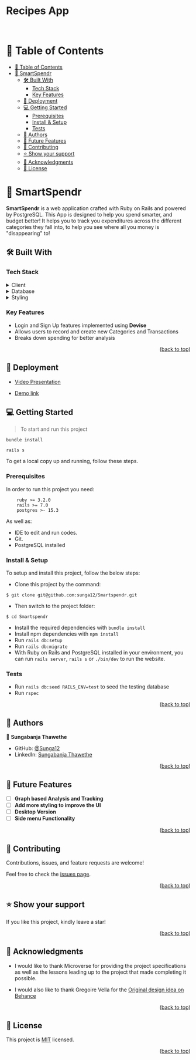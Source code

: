 <a name="readme-top"></a>

<div align="left">

  <h1><b>Recipes App</b></h1>

</div>
<br />

<!-- TABLE OF CONTENTS -->

# 📗 Table of Contents

- [📗 Table of Contents](#-table-of-contents)
- [📖 SmartSpendr ](#-smartspendr-)
  - [🛠 Built With ](#-built-with-)
    - [Tech Stack ](#tech-stack-)
    - [Key Features ](#key-features-)
  - [🚀 Deployment ](#-deployment-)
  - [💻 Getting Started ](#-getting-started-)
    - [Prerequisites](#prerequisites)
    - [Install \& Setup](#install--setup)
    - [Tests ](#tests-)
  - [👥 Authors ](#-authors-)
  - [🔭 Future Features ](#-future-features-)
  - [🤝 Contributing ](#-contributing-)
  - [⭐️ Show your support ](#️-show-your-support-)
  - [🙏 Acknowledgments ](#-acknowledgments-)
  - [📝 License ](#-license-)

<!-- PROJECT DESCRIPTION -->

# 📖 SmartSpendr <a name="about-project"></a>

  **SmartSpendr** is a web application crafted with Ruby on Rails and powered by PostgreSQL. This App is designed to help you spend smarter, and budget better! It helps you to track you expenditures across the different categories they fall into, to help you see where all you money is "disappearing" to!


## 🛠 Built With <a name="built-with"></a>

### Tech Stack <a name="tech-stack"></a>

<details>
  <summary>Client</summary>
  <ul>
    <li><a href="https://www.ruby-lang.org/en/">Ruby on rails</a></li>
  </ul>
</details>

<details>
<summary>Database</summary>
  <ul>
    <li><a href="https://www.postgresql.org/">PostgreSQL</a></li>
  </ul>
</details>

<details>
<summary>Styling</summary>
  <ul>
    <li><a href="https://css3.com/">CSS3</a></li>
  </ul>
</details>

<!-- Features -->

### Key Features <a name="key-features"></a>
- Login and Sign Up features implemented using **Devise**
- Allows users to record and create new Categories and Transactions
- Breaks down spending for better analysis

<p align="right">(<a href="#readme-top">back to top</a>)</p>

## 🚀 Deployment <a name="loom-demo"></a>

- [Video Presentation](https://drive.google.com/file/d/14bE_RTUcy2cvM0OWt29JcEVehvzCL120/view?usp=sharing)

- [Demo link](https://smartspendr-budget-app.onrender.com/)
<!-- GETTING STARTED -->

## 💻 Getting Started <a name="getting-started"></a>

> To start and run this project
```
bundle install
```
```
rails s
```

To get a local copy up and running, follow these steps.

### Prerequisites

In order to run this project you need:

```
    ruby >= 3.2.0
    rails >= 7.0
    postgres >- 15.3
```
As well as:

- IDE to edit and run codes.
- Git.
- PostgreSQL installed


### Install & Setup

To setup and install this project, follow the below steps:
- Clone this project by the command:

```
$ git clone git@github.com:sunga12/Smartspendr.git
```

- Then switch to the project folder:

```
$ cd Smartspendr
```

- Install the required dependencies with `bundle install`
- Install npm dependencies with `npm install`
- Run `rails db:setup`
- Run `rails db:migrate`
- With Ruby on Rails and PostgreSQL installed in your environment, you can run `rails server`, `rails s` or `./bin/dev` to run the website.

### Tests <a name="run-tests"></a>

- Run `rails db:seed RAILS_ENV=test` to seed the testing database
- Run `rspec`

<p align="right">(<a href="#readme-top">back to top</a>)</p>

<!-- AUTHORS -->

## 👥 Authors <a name="authors"></a>

👤 **Sungabanja Thawethe**

- GitHub: [@Sunga12](https://github.com/sunga12)
- LinkedIn: [Sungabanja Thawethe](https://linkedin.com/in/sungabanja-thawethe)


<p align="right">(<a href="#readme-top">back to top</a>)</p>

<!-- FUTURE FEATURES -->

## 🔭 Future Features <a name="future-features"></a>

- [ ] **Graph based Analysis and Tracking**
- [ ] **Add more styling to improve the UI**
- [ ] **Desktop Version**
- [ ] **Side menu Functionality**

<p align="right">(<a href="#readme-top">back to top</a>)</p>

<!-- CONTRIBUTING -->

## 🤝 Contributing <a name="contributing"></a>

Contributions, issues, and feature requests are welcome!

Feel free to check the [issues page](../../issues/).

<p align="right">(<a href="#readme-top">back to top</a>)</p>

<!-- SUPPORT -->

## ⭐️ Show your support <a name="support"></a>

If you like this project, kindly leave a star!

<p align="right">(<a href="#readme-top">back to top</a>)</p>

<!-- ACKNOWLEDGEMENTS -->

## 🙏 Acknowledgments <a name="acknowledgements"></a>

- I would like to thank Microverse for providing the project specifications as well as the lessons leading up to the project that made completing it possible.


- I would also like to thank Gregoire Vella for the [Original design idea on Behance](https://www.behance.net/gallery/19759151/Snapscan-iOs-design-and-branding?tracking_source=)

<p align="right">(<a href="#readme-top">back to top</a>)</p>

<!-- LICENSE -->

## 📝 License <a name="license"></a>

This project is [MIT](./LICENSE) licensed.

<p align="right">(<a href="#readme-top">back to top</a>)</p>